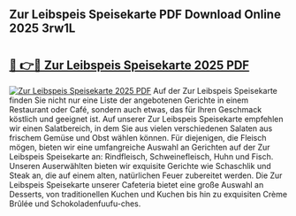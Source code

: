 ## Zur Leibspeis Speisekarte PDF Download Online 2025 3rw1L

# <h2><a href="http://gcafz1.nevu.top/?p=Zur+Leibspeis+Speisekarte">🔗 👉🔴 Zur Leibspeis Speisekarte 2025 PDF</a></h2>

[![Zur Leibspeis Speisekarte 2025 PDF](https://i.imgur.com/dBaPXMq.png)](http://gcafz1.nevu.top/?p=Zur+Leibspeis+Speisekarte)
Auf der Zur Leibspeis Speisekarte finden Sie nicht nur eine Liste der angebotenen Gerichte in einem Restaurant oder Café, sondern auch etwas, das für Ihren Geschmack köstlich und geeignet ist. Auf unserer Zur Leibspeis Speisekarte empfehlen wir einen Salatbereich, in dem Sie aus vielen verschiedenen Salaten aus frischem Gemüse und Obst wählen können. Für diejenigen, die Fleisch mögen, bieten wir eine umfangreiche Auswahl an Gerichten auf der Zur Leibspeis Speisekarte an: Rindfleisch, Schweinefleisch, Huhn und Fisch. Unseren Auserwählten bieten wir exquisite Gerichte wie Schaschlik und Steak an, die auf einem alten, natürlichen Feuer zubereitet werden. Die Zur Leibspeis Speisekarte unserer Cafeteria bietet eine große Auswahl an Desserts, von traditionellen Kuchen und Kuchen bis hin zu exquisiten Crème Brûlée und Schokoladenfuufu-ches.
